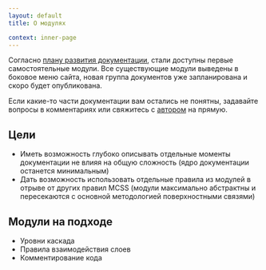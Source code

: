 ```yaml
---
layout: default
title: О модулях

context: inner-page
---
```


Согласно [плану развития документации](https://github.com/operatino/MCSS#-mcss), стали доступны первые самостоятельные модули. Все существующие модули выведены в боковое меню сайта, новая группа документов уже запланирована и скоро будет опубликована.

Если какие-то части документации вам остались не понятны, задавайте вопросы в комментариях или свяжитесь с [автором](http://rhr.me) на прямую.

## Цели

* Иметь возможность глубоко описывать отдельные моменты документации не влияя на общую сложность (ядро документации останется минимальным)
* Дать возможность использовать отдельные правила из модулей в отрыве от других правил MCSS (модули максимально абстрактны и пересекаются с основной методологией поверхностными связями)

## Модули на подходе

* Уровни каскада
* Правила взаимодействия слоев
* Комментирование кода